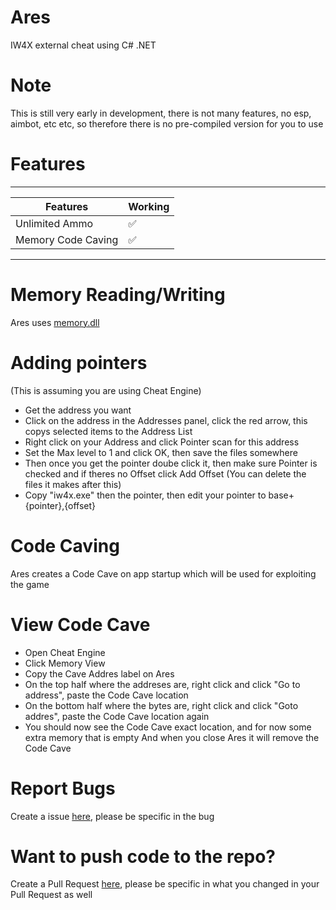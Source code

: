 # Ares
IW4X external cheat using C# .NET

# Note
This is still very early in development, there is not many features, no esp, aimbot, etc etc, so therefore there is no pre-compiled version for you to use

# Features
------------------------------------------------------
| Features | Working                                 |
| ------- | -----------------------------------------|
| Unlimited Ammo | :white_check_mark:                |
| Memory Code Caving | :white_check_mark:            |
------------------------------------------------------

# Memory Reading/Writing
Ares uses [memory.dll](https://github.com/erfg12/memory.dll/)

# Adding pointers
(This is assuming you are using Cheat Engine)
* Get the address you want
* Click on the address in the Addresses panel, click the red arrow, this copys selected items to the Address List
* Right click on your Address and click Pointer scan for this address
* Set the Max level to 1 and click OK, then save the files somewhere
* Then once you get the pointer doube click it, then make sure Pointer is checked and if theres no Offset click Add Offset (You can delete the files it makes after this)
* Copy "iw4x.exe" then the pointer, then edit your pointer to base+{pointer},{offset}

# Code Caving
Ares creates a Code Cave on app startup which will be used for exploiting the game

# View Code Cave
* Open Cheat Engine
* Click Memory View
* Copy the Cave Addres label on Ares
* On the top half where the addreses are, right click and click "Go to address", paste the Code Cave location
* On the bottom half where the bytes are, right click and click "Goto addres", paste the Code Cave location again
* You should now see the Code Cave exact location, and for now some extra memory that is empty
And when you close Ares it will remove the Code Cave

# Report Bugs
Create a issue [here](https://github.com/romance999/Ares/issues), please be specific in the bug

# Want to push code to the repo?
Create a Pull Request [here](https://github.com/romance999/Ares/pulls), please be specific in what you changed in your Pull Request as well
